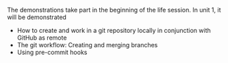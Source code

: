 The demonstrations take part in the beginning of the life session. In unit 1, it will be demonstrated
- How to create and work in a git repository locally in conjunction with GitHub as remote
- The git workflow: Creating and merging branches
- Using pre-commit hooks